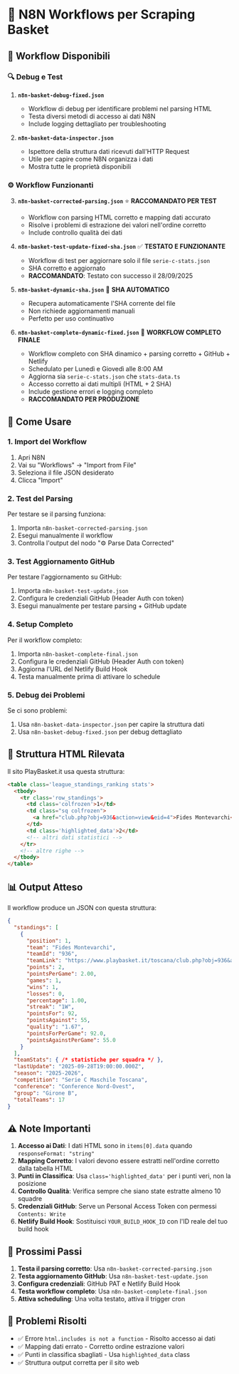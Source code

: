 # 🏀 N8N Workflows per Scraping Basket

## 📁 Workflow Disponibili

### 🔍 Debug e Test

1. **`n8n-basket-debug-fixed.json`**
   - Workflow di debug per identificare problemi nel parsing HTML
   - Testa diversi metodi di accesso ai dati N8N
   - Include logging dettagliato per troubleshooting

2. **`n8n-basket-data-inspector.json`**
   - Ispettore della struttura dati ricevuti dall'HTTP Request
   - Utile per capire come N8N organizza i dati
   - Mostra tutte le proprietà disponibili

### ⚙️ Workflow Funzionanti

3. **`n8n-basket-corrected-parsing.json`** ⭐ **RACCOMANDATO PER TEST**
   - Workflow con parsing HTML corretto e mapping dati accurato
   - Risolve i problemi di estrazione dei valori nell'ordine corretto
   - Include controllo qualità dei dati

4. **`n8n-basket-test-update-fixed-sha.json`** ✅ **TESTATO E FUNZIONANTE**
   - Workflow di test per aggiornare solo il file `serie-c-stats.json`
   - SHA corretto e aggiornato
   - **RACCOMANDATO**: Testato con successo il 28/09/2025

5. **`n8n-basket-dynamic-sha.json`** 🔄 **SHA AUTOMATICO**
   - Recupera automaticamente l'SHA corrente del file
   - Non richiede aggiornamenti manuali
   - Perfetto per uso continuativo

6. **`n8n-basket-complete-dynamic-fixed.json`** 🚀 **WORKFLOW COMPLETO FINALE**
   - Workflow completo con SHA dinamico + parsing corretto + GitHub + Netlify
   - Schedulato per Lunedì e Giovedì alle 8:00 AM
   - Aggiorna sia `serie-c-stats.json` che `stats-data.ts`
   - Accesso corretto ai dati multipli (HTML + 2 SHA)
   - Include gestione errori e logging completo
   - **RACCOMANDATO PER PRODUZIONE**

## 🚀 Come Usare

### 1. Import del Workflow
1. Apri N8N
2. Vai su "Workflows" → "Import from File"
3. Seleziona il file JSON desiderato
4. Clicca "Import"

### 2. Test del Parsing
Per testare se il parsing funziona:
1. Importa `n8n-basket-corrected-parsing.json`
2. Esegui manualmente il workflow
3. Controlla l'output del nodo "⚙️ Parse Data Corrected"

### 3. Test Aggiornamento GitHub
Per testare l'aggiornamento su GitHub:
1. Importa `n8n-basket-test-update.json`
2. Configura le credenziali GitHub (Header Auth con token)
3. Esegui manualmente per testare parsing + GitHub update

### 4. Setup Completo
Per il workflow completo:
1. Importa `n8n-basket-complete-final.json`
2. Configura le credenziali GitHub (Header Auth con token)
3. Aggiorna l'URL del Netlify Build Hook
4. Testa manualmente prima di attivare lo schedule

### 5. Debug dei Problemi
Se ci sono problemi:
1. Usa `n8n-basket-data-inspector.json` per capire la struttura dati
2. Usa `n8n-basket-debug-fixed.json` per debug dettagliato

## 🔧 Struttura HTML Rilevata

Il sito PlayBasket.it usa questa struttura:

```html
<table class='league_standings_ranking stats'>
  <tbody>
    <tr class='row_standings'>
      <td class='colfrozen'>1</td>
      <td class="sq colfrozen">
        <a href="club.php?obj=936&action=view&eid=4">Fides Montevarchi</a>
      </td>
      <td class='highlighted_data'>2</td>
      <!-- altri dati statistici -->
    </tr>
    <!-- altre righe -->
  </tbody>
</table>
```

## 📊 Output Atteso

Il workflow produce un JSON con questa struttura:

```json
{
  "standings": [
    {
      "position": 1,
      "team": "Fides Montevarchi",
      "teamId": "936",
      "teamLink": "https://www.playbasket.it/toscana/club.php?obj=936&action=view&eid=4",
      "points": 2,
      "pointsPerGame": 2.00,
      "games": 1,
      "wins": 1,
      "losses": 0,
      "percentage": 1.00,
      "streak": "1W",
      "pointsFor": 92,
      "pointsAgainst": 55,
      "quality": "1.67",
      "pointsForPerGame": 92.0,
      "pointsAgainstPerGame": 55.0
    }
  ],
  "teamStats": { /* statistiche per squadra */ },
  "lastUpdate": "2025-09-28T19:00:00.000Z",
  "season": "2025-2026",
  "competition": "Serie C Maschile Toscana",
  "conference": "Conference Nord-Ovest",
  "group": "Girone B",
  "totalTeams": 17
}
```

## ⚠️ Note Importanti

1. **Accesso ai Dati**: I dati HTML sono in `items[0].data` quando `responseFormat: "string"`
2. **Mapping Corretto**: I valori devono essere estratti nell'ordine corretto dalla tabella HTML
3. **Punti in Classifica**: Usa `class='highlighted_data'` per i punti veri, non la posizione
4. **Controllo Qualità**: Verifica sempre che siano state estratte almeno 10 squadre
5. **Credenziali GitHub**: Serve un Personal Access Token con permessi `Contents: Write`
6. **Netlify Build Hook**: Sostituisci `YOUR_BUILD_HOOK_ID` con l'ID reale del tuo build hook

## 🔄 Prossimi Passi

1. **Testa il parsing corretto**: Usa `n8n-basket-corrected-parsing.json`
2. **Testa aggiornamento GitHub**: Usa `n8n-basket-test-update.json` 
3. **Configura credenziali**: GitHub PAT e Netlify Build Hook
4. **Testa workflow completo**: Usa `n8n-basket-complete-final.json`
5. **Attiva scheduling**: Una volta testato, attiva il trigger cron

## 🐛 Problemi Risolti

- ✅ Errore `html.includes is not a function` - Risolto accesso ai dati
- ✅ Mapping dati errato - Corretto ordine estrazione valori
- ✅ Punti in classifica sbagliati - Usa `highlighted_data` class
- ✅ Struttura output corretta per il sito web
